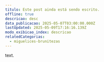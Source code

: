 ```yaml
---
titulo: Este post ainda está sendo escrito.
offline: true
descricao: desc
data_publicacao: 2025-05-07T03:00:00.000Z
lastUpdated: 2025-05-09T17:16:16.139Z
modo_exibicao_index: descricao
relatedCategorias:
  - miguelices-brunitezas
---
```


text.
